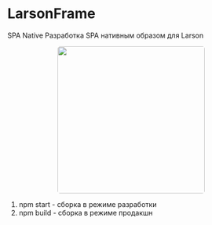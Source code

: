 # LarsonFrame
SPA Native
Разработка SPA нативным образом для Larson
<div style="display:flex;justify-content:center">
    <img src="https://larsonv.ru/mb/img/aboutBg3.jpg" width="300" style="border-radius:5px"/>
</div>

1) npm start - сборка в режиме разработки
2) npm build - сборка в режиме продакшн


